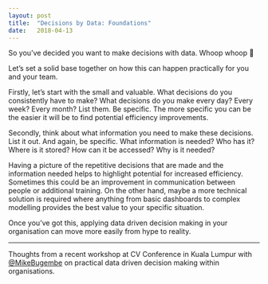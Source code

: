 ```yaml
---
layout: post
title:  "Decisions by Data: Foundations"
date:   2018-04-13
---
```


So you’ve decided you want to make decisions with data. Whoop whoop 🎉

Let’s set a solid base together on how this can happen practically for you and
your team.

Firstly, let’s start with the small and valuable. What decisions do you
consistently have to make? What decisions do you make every day? Every week?
Every month? List them. Be specific. The more specific you can be the easier it
will be to find potential efficiency improvements.

Secondly, think about what information you need to make these decisions. List it
out. And again, be specific. What information is needed? Who has it? Where is it
stored? How can it be accessed? Why is it needed?

Having a picture of the repetitive decisions that are made and the information
needed helps to highlight potential for increased efficiency. Sometimes this
could be an improvement in communication between people or additional training.
On the other hand, maybe a more technical solution is required where anything
from basic dashboards to complex modelling provides the best value to your
specific situation.

Once you’ve got this, applying data driven decision making in your organisation
can move more easily from hype to reality.

----

Thoughts from a recent workshop at CV Conference in Kuala Lumpur with
[@MikeBugembe](https://twitter.com/MikeBugembe) on practical data driven
decision making within organisations.